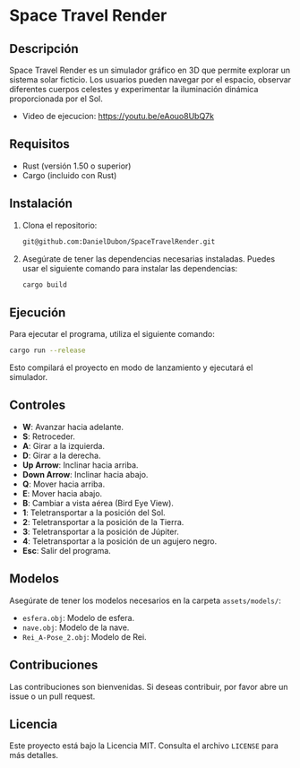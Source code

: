 # Space Travel Render

## Descripción

Space Travel Render es un simulador gráfico en 3D que permite explorar un sistema solar ficticio. Los usuarios pueden navegar por el espacio, observar diferentes cuerpos celestes y experimentar la iluminación dinámica proporcionada por el Sol.

- Video de ejecucion: https://youtu.be/eAouo8UbQ7k

## Requisitos

- Rust (versión 1.50 o superior)
- Cargo (incluido con Rust)

## Instalación

1. Clona el repositorio:

   ```bash
   git@github.com:DanielDubon/SpaceTravelRender.git
   ```

2. Asegúrate de tener las dependencias necesarias instaladas. Puedes usar el siguiente comando para instalar las dependencias:

   ```bash
   cargo build
   ```

## Ejecución

Para ejecutar el programa, utiliza el siguiente comando:

```bash
cargo run --release
```



Esto compilará el proyecto en modo de lanzamiento y ejecutará el simulador.

## Controles

- **W**: Avanzar hacia adelante.
- **S**: Retroceder.
- **A**: Girar a la izquierda.
- **D**: Girar a la derecha.
- **Up Arrow**: Inclinar hacia arriba.
- **Down Arrow**: Inclinar hacia abajo.
- **Q**: Mover hacia arriba.
- **E**: Mover hacia abajo.
- **B**: Cambiar a vista aérea (Bird Eye View).
- **1**: Teletransportar a la posición del Sol.
- **2**: Teletransportar a la posición de la Tierra.
- **3**: Teletransportar a la posición de Júpiter.
- **4**: Teletransportar a la posición de un agujero negro.
- **Esc**: Salir del programa.

## Modelos

Asegúrate de tener los modelos necesarios en la carpeta `assets/models/`:

- `esfera.obj`: Modelo de esfera.
- `nave.obj`: Modelo de la nave.
- `Rei_A-Pose_2.obj`: Modelo de Rei.

## Contribuciones

Las contribuciones son bienvenidas. Si deseas contribuir, por favor abre un issue o un pull request.

## Licencia

Este proyecto está bajo la Licencia MIT. Consulta el archivo `LICENSE` para más detalles.
